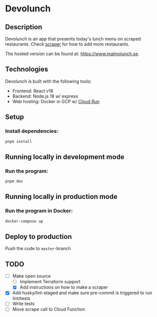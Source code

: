 # Devolunch

## Description

Devolunch is an app that presents today's lunch menu on scraped restaurants. Check [scraper](/server/src/scraper/README.md) for how to add more restaurants.

The hosted version can be found at: https://www.malmolunch.se.

## Technologies

Devolunch is built with the following tools:

- Frontend: React v18
- Backend: Node.js 18 w/ express
- Web hosting: Docker in GCP w/ [Cloud Run](https://cloud.google.com/run/docs)

## Setup

### Install dependencies:

```sh
pnpm install
```

## Running locally in development mode

### Run the program:

```sh
pnpm dev
```

## Running locally in production mode

### Run the program in Docker:

```sh
docker-compose up
```

## Deploy to production

Push the code to `master`-branch

## TODO

- [ ] Make open source
  - [ ] Implement Terraform support
  - [x] Add instructions on how to make a scraper
- [x] Add husky/lint-staged and make sure pre-commit is triggered to run lint/tests
- [ ] Write tests
- [ ] Move scrape call to Cloud Function
